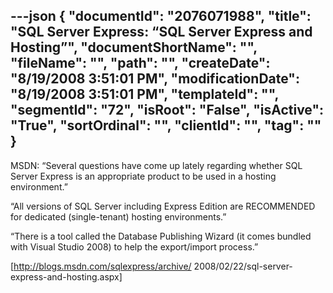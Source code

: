 ---json
{
  "documentId": "2076071988",
  "title": "SQL Server Express: “SQL Server Express and Hosting”",
  "documentShortName": "",
  "fileName": "",
  "path": "",
  "createDate": "8/19/2008 3:51:01 PM",
  "modificationDate": "8/19/2008 3:51:01 PM",
  "templateId": "",
  "segmentId": "72",
  "isRoot": "False",
  "isActive": "True",
  "sortOrdinal": "",
  "clientId": "",
  "tag": ""
}
---

MSDN: “Several questions have come up lately regarding whether SQL Server Express is an appropriate product to be used in a hosting environment.”

“All versions of SQL Server including Express Edition are RECOMMENDED for dedicated (single-tenant) hosting environments.”

“There is a tool called the Database Publishing Wizard (it comes bundled with Visual Studio 2008) to help the export/import process.”

[http://blogs.msdn.com/sqlexpress/archive/
    2008/02/22/sql-server-express-and-hosting.aspx]
